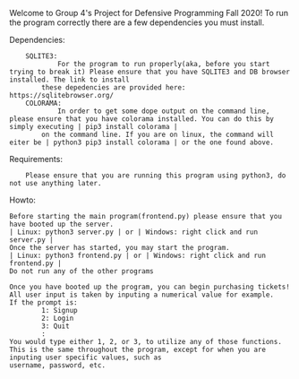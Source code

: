 Welcome to Group 4's Project for Defensive Programming Fall 2020!
    To run the program correctly there are a few dependencies you must install.

Dependencies:

        SQLITE3: 
                For the program to run properly(aka, before you start trying to break it) Please ensure that you have SQLITE3 and DB browser installed. The link to install
            these depedencies are provided here: https://sqlitebrowser.org/
        COLORAMA:
                In order to get some dope output on the command line, please ensure that you have colorama installed. You can do this by simply executing | pip3 install colorama |
            on the command line. If you are on linux, the command will eiter be | python3 pip3 install colorama | or the one found above.
            
 Requirements: 
 
        Please ensure that you are running this program using python3, do not use anything later.
        
Howto:

    Before starting the main program(frontend.py) please ensure that you have booted up the server. 
    | Linux: python3 server.py | or | Windows: right click and run server.py |
    Once the server has started, you may start the program. 
    | Linux: python3 frontend.py | or | Windows: right click and run frontend.py | 
    Do not run any of the other programs
    
    Once you have booted up the program, you can begin purchasing tickets! All user input is taken by inputing a numerical value for example. 
    If the prompt is:
            1: Signup
            2: Login
            3: Quit
            :
    You would type either 1, 2, or 3, to utilize any of those functions. 
    This is the same throughout the program, except for when you are inputing user specific values, such as 
    username, password, etc.
         
